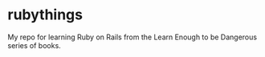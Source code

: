 # rubythings
My repo for learning Ruby on Rails from the Learn Enough to be Dangerous series of books.
